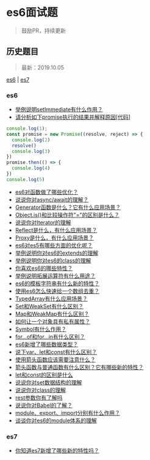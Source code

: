 # es6面试题
> 鼓励PR，持续更新

## 历史题目
> 最新：2019.10.05

[es6](#es6) | [es7](#es7)

### es6
- [举例说明setImmediate有什么作用？]()
- [请分析如下promise执行的结果并解释原因[代码]]()
```javascript
console.log(1);
const promise = new Promise((resolve, reject) => {
  console.log(2)
  resolve()
  console.log(3)
})
promise.then(() => {
  console.log(4)
})
console.log(5)
```
- [es6对函数做了哪些优化？]()
- [说说你对async/await的理解？]()
- [Generator函数是什么？它有什么应用场景？]()
- [Object.is()和比较操作符"="的区别是什么？]()
- [说说你对Iterator的理解]()
- [Reflect是什么，有什么应用场景？]()
- [Proxy是什么，有什么应用场景？]()
- [es6对es5有哪些方面的优化呢？]()
- [举例说明你对es6的extends的理解]()
- [举例说明你对es6的class的理解]()
- [你喜欢es6的哪些特性？]()
- [举例说明拓展运算符有什么用途？]()
- [es6的模板字符串有什么新的特性？]()
- [使用es6怎么快速给一个数组去重？]()
- [TypedArray有什么应用场景？]()
- [Set和WeakSet有什么区别？]()
- [Map和WeakMap有什么区别？]()
- [如何让一个对象具有私有属性？]()
- [Symbol有什么作用？]()
- [for…of和for…in有什么区别？]()
- [es6新增了哪些数据类型？]()
- [说下var、let和const有什么区别？]()
- [使用箭头函数应该需要注意什么？]()
- [箭头函数与普通函数有什么区别？它有哪些新的特性？]()
- [let和const的区别是什么]()
- [说说你对set数据结构的理解]()
- [说说你对class的理解]()
- [rest参数你有了解吗]()
- [说说你对Babel的了解？]()
- [module、export、import分别有什么作用？]()
- [谈谈你对es6的module体系的理解]()

### es7
- [你知道es7新增了哪些新的特性吗？]()